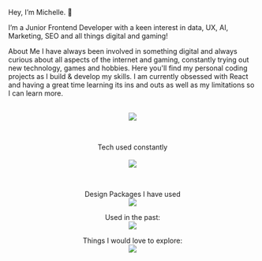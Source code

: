 Hey, I’m Michelle. 👋

I’m a Junior Frontend Developer with a keen interest in data, UX, AI, Marketing, SEO and all things digital and gaming!

About Me
I have always been involved in something digital and always curious about all aspects of the internet and gaming, constantly trying out new technology, games and hobbies.
Here you'll find my personal coding projects as I build & develop my skills. I am currently obsessed with React and having a great time learning its ins and outs as well as my limitations so I can learn more. 
<br />
<br />
<p align="center">
  <a href="https://skillicons.dev">
    <img src="https://skillicons.dev/icons?i=github,ae,apple,css,react,discord,figma,html,ai,js,materialui,mysql,nextjs,nodejs,npm,ps,postgres,stackoverflow,supabase,vercel,vite&perline=11" />
  </a>
</p>
<br />

<p align="center">
  Tech used constantly
  <br /> <br />
  <a href="https://skillicons.dev">
    <img src="https://skillicons.dev/icons?i=apple,gmail,stackoverflow,obsidian,npm,nodejs,linkedin,instagram,tailwind,css,js,html,react,twitter,vscode,codepen&perline=8" />
  </a>
</p>
<br />

<p align="center">
  Design Packages I have used<br />
  <a href="https://skillicons.dev">
    <img src="https://skillicons.dev/icons?i=ae,ps,xd,figma,ai" />
  </a>
</p>


<p align="center">
  Used in the past:<br />
  <a href="https://skillicons.dev">
    <img src="https://skillicons.dev/icons?i=sass,bootstrap,jquery,heroku,ember,ruby,sublime,atom,windows,wordpress,angular,atom,bitbucket," />
  </a>
</p>



<p align="center">
  Things I would love to explore:<br />
  <a href="https://skillicons.dev">
    <img src="https://skillicons.dev/icons?i=robloxstudio," />
  </a>
</p>
